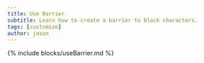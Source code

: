 ```yaml
---
title: Use Barrier
subtitle: Learn how to create a barrier to block characters.
tags: [customize]
author: jason
---
```

{% include blocks/useBarrier.md %}

